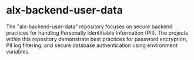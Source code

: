 # alx-backend-user-data

The "alx-backend-user-data" repository focuses on secure backend practices for handling Personally Identifiable Information (PII). The projects within this repository demonstrate best practices for password encryption, PII log filtering, and secure database authentication using environment variables.
